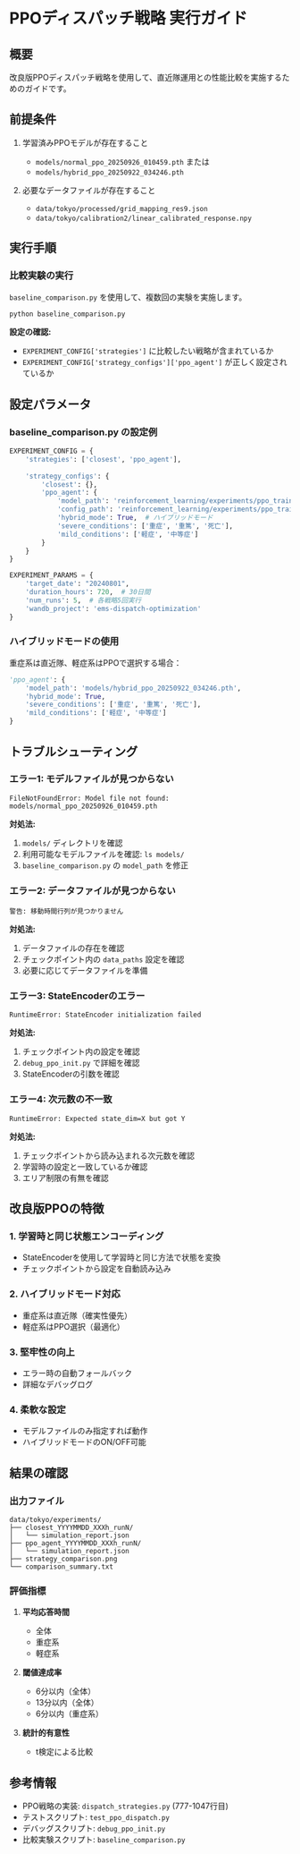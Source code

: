 # PPOディスパッチ戦略 実行ガイド

## 概要

改良版PPOディスパッチ戦略を使用して、直近隊運用との性能比較を実施するためのガイドです。

## 前提条件

1. 学習済みPPOモデルが存在すること
   - `models/normal_ppo_20250926_010459.pth` または
   - `models/hybrid_ppo_20250922_034246.pth`

2. 必要なデータファイルが存在すること
   - `data/tokyo/processed/grid_mapping_res9.json`
   - `data/tokyo/calibration2/linear_calibrated_response.npy`

## 実行手順

### 比較実験の実行

`baseline_comparison.py` を使用して、複数回の実験を実施します。

```bash
python baseline_comparison.py
```

**設定の確認:**
- `EXPERIMENT_CONFIG['strategies']` に比較したい戦略が含まれているか
- `EXPERIMENT_CONFIG['strategy_configs']['ppo_agent']` が正しく設定されているか

## 設定パラメータ

### baseline_comparison.py の設定例

```python
EXPERIMENT_CONFIG = {
    'strategies': ['closest', 'ppo_agent'],
    
    'strategy_configs': {
        'closest': {},
        'ppo_agent': {
            'model_path': 'reinforcement_learning/experiments/ppo_training/ppo_XXXXXXXX_XXXXXX/final_model.pth',
            'config_path': 'reinforcement_learning/experiments/ppo_training/ppo_XXXXXXXX_XXXXXX/configs/config.yaml',
            'hybrid_mode': True,  # ハイブリッドモード
            'severe_conditions': ['重症', '重篤', '死亡'],
            'mild_conditions': ['軽症', '中等症']
        }
    }
}

EXPERIMENT_PARAMS = {
    'target_date': "20240801",
    'duration_hours': 720,  # 30日間
    'num_runs': 5,  # 各戦略5回実行
    'wandb_project': 'ems-dispatch-optimization'
}
```

### ハイブリッドモードの使用

重症系は直近隊、軽症系はPPOで選択する場合：

```python
'ppo_agent': {
    'model_path': 'models/hybrid_ppo_20250922_034246.pth',
    'hybrid_mode': True,
    'severe_conditions': ['重症', '重篤', '死亡'],
    'mild_conditions': ['軽症', '中等症']
}
```

## トラブルシューティング

### エラー1: モデルファイルが見つからない

```
FileNotFoundError: Model file not found: models/normal_ppo_20250926_010459.pth
```

**対処法:**
1. `models/` ディレクトリを確認
2. 利用可能なモデルファイルを確認: `ls models/`
3. `baseline_comparison.py` の `model_path` を修正

### エラー2: データファイルが見つからない

```
警告: 移動時間行列が見つかりません
```

**対処法:**
1. データファイルの存在を確認
2. チェックポイント内の `data_paths` 設定を確認
3. 必要に応じてデータファイルを準備

### エラー3: StateEncoderのエラー

```
RuntimeError: StateEncoder initialization failed
```

**対処法:**
1. チェックポイント内の設定を確認
2. `debug_ppo_init.py` で詳細を確認
3. StateEncoderの引数を確認

### エラー4: 次元数の不一致

```
RuntimeError: Expected state_dim=X but got Y
```

**対処法:**
1. チェックポイントから読み込まれる次元数を確認
2. 学習時の設定と一致しているか確認
3. エリア制限の有無を確認

## 改良版PPOの特徴

### 1. 学習時と同じ状態エンコーディング
- StateEncoderを使用して学習時と同じ方法で状態を変換
- チェックポイントから設定を自動読み込み

### 2. ハイブリッドモード対応
- 重症系は直近隊（確実性優先）
- 軽症系はPPO選択（最適化）

### 3. 堅牢性の向上
- エラー時の自動フォールバック
- 詳細なデバッグログ

### 4. 柔軟な設定
- モデルファイルのみ指定すれば動作
- ハイブリッドモードのON/OFF可能

## 結果の確認

### 出力ファイル

```
data/tokyo/experiments/
├── closest_YYYYMMDD_XXXh_runN/
│   └── simulation_report.json
├── ppo_agent_YYYYMMDD_XXXh_runN/
│   └── simulation_report.json
├── strategy_comparison.png
└── comparison_summary.txt
```

### 評価指標

1. **平均応答時間**
   - 全体
   - 重症系
   - 軽症系

2. **閾値達成率**
   - 6分以内（全体）
   - 13分以内（全体）
   - 6分以内（重症系）

3. **統計的有意性**
   - t検定による比較

## 参考情報

- PPO戦略の実装: `dispatch_strategies.py` (777-1047行目)
- テストスクリプト: `test_ppo_dispatch.py`
- デバッグスクリプト: `debug_ppo_init.py`
- 比較実験スクリプト: `baseline_comparison.py`
